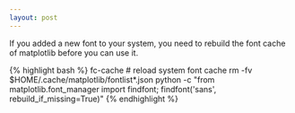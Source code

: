 ```yaml
---
layout: post
---
```


If you added a new font to your system, you need to rebuild the font cache of matplotlib before you can use it.

{% highlight bash %}
fc-cache  # reload system font cache
rm -fv $HOME/.cache/matplotlib/fontlist*.json
python -c "from matplotlib.font_manager import findfont; findfont('sans', rebuild_if_missing=True)"
{% endhighlight %}
